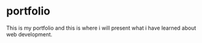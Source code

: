 # portfolio
This is my portfolio and this is where i will present what i have learned about web development.
